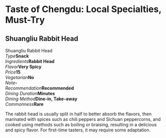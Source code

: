 # Taste of Chengdu: Local Specialties, Must-Try

## Shuangliu Rabbit Head

<Chinese word="双流兔头">
<template #pinyin>shuāng liú tù tóu</template>
Shuangliu Rabbit Head
</Chinese>

<Description>
<div><i>Type</i><b>Snack</b></div>
<div long><i>Ingredients</i><b>Rabbit Head</b></div>
<div><i>Flavor</i><b>Very Spicy</b></div>
<div><i>Price</i><b><CNY>15</CNY></b></div>
<div><i>Vegetarian</i><b>No</b></div>
<div><i>Note</i><b>-</b></div>
<div><i>Recommendation</i><b>Recommended</b></div>
<div><i>Dining Duration</i><b>Minutes</b></div>
<div><i>Dining Method</i><b>Dine-in, Take-away</b></div>
<div><i>Commonness</i><b>Rare</b></div>
</Description>

The rabbit head is usually split in half to better absorb the flavors, then marinated with spices such as chili peppers and Sichuan peppercorns, and cooked using methods such as boiling or braising, resulting in a delicious and spicy flavor. For first-time tasters, it may require some adaptation.

<YouTube link="https://youtu.be/JyV6HgPoaUw?si=Pr5ulLDesAjO6vxf&t=308">
<template #cover><img src="../../assets/youtube/wangping-strrect-eats-chengdu.jpg" /></template>
<template #title>Wangping Street Eats, Chengdu Sichuan China 🇨🇳</template>
<template #author>Wilko Wanders</template>
<template #description>A walk to Wangping street for some awesome Sichuan food, yes, that's a rabbit head in the thumbnail, they eyes go pop when you suck them out! I also hit up a century egg dish with eggplant and peppers, a beef dish called ...</template>
</YouTube>
